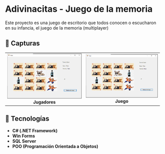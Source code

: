 # Adivinacitas - Juego de la memoria

Este proyecto es una juego de escritorio que todos conocen o escucharon en su infancia, el juego de la memoria (multiplayer)


<h2>📸 Capturas</h2>

<table>
  <tr>
    <td align="center">
      <img src="https://github.com/jxagus/Adivinancitas/blob/master/Adivinancitas/Img/screamshots/adivinancitas.png" width="300"/><br/>
      <b>Jugadores</b>
    </td>
    <td align="center">
      <img src="https://github.com/jxagus/Adivinancitas/blob/master/Adivinancitas/Img/screamshots/game.png" width="300"/><br/>
      <b>Juego</b>
    </td>
    
</table>


## 🧰 Tecnologías 

- **C# (.NET Framework)**
- **Win Forms**
- **SQL Server**
- **POO (Programación Orientada a Objetos)**
  
